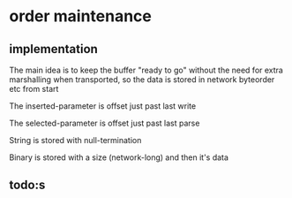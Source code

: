# order maintenance

## implementation

The main idea is to keep the buffer "ready to go" without the need for extra marshalling when transported, so the data is stored in network byteorder etc from start

The inserted-parameter is offset just past last write

The selected-parameter is offset just past last parse

String is stored with null-termination

Binary is stored with a size (network-long) and then it's data

## todo:s


